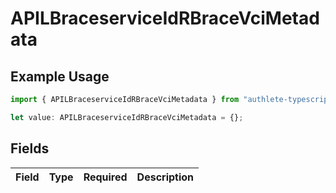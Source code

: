 # APILBraceserviceIdRBraceVciMetadata

## Example Usage

```typescript
import { APILBraceserviceIdRBraceVciMetadata } from "authlete-typescript-sdk/models";

let value: APILBraceserviceIdRBraceVciMetadata = {};
```

## Fields

| Field       | Type        | Required    | Description |
| ----------- | ----------- | ----------- | ----------- |